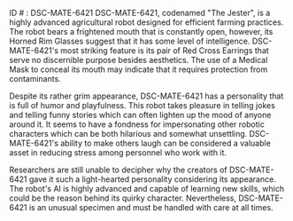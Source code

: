 ID # : DSC-MATE-6421
DSC-MATE-6421, codenamed "The Jester", is a highly advanced agricultural robot designed for efficient farming practices. The robot bears a frightened mouth that is constantly open, however, its Horned Rim Glasses suggest that it has some level of intelligence. DSC-MATE-6421's most striking feature is its pair of Red Cross Earrings that serve no discernible purpose besides aesthetics. The use of a Medical Mask to conceal its mouth may indicate that it requires protection from contaminants.

Despite its rather grim appearance, DSC-MATE-6421 has a personality that is full of humor and playfulness. This robot takes pleasure in telling jokes and telling funny stories which can often lighten up the mood of anyone around it. It seems to have a fondness for impersonating other robotic characters which can be both hilarious and somewhat unsettling. DSC-MATE-6421's ability to make others laugh can be considered a valuable asset in reducing stress among personnel who work with it.

Researchers are still unable to decipher why the creators of DSC-MATE-6421 gave it such a light-hearted personality considering its appearance. The robot's AI is highly advanced and capable of learning new skills, which could be the reason behind its quirky character. Nevertheless, DSC-MATE-6421 is an unusual specimen and must be handled with care at all times.